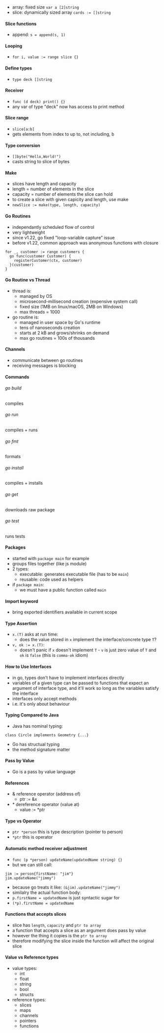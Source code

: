 - array: fixed size `var a [2]string`
- slice: dynamically sized array `cards := []string`

#### Slice functions
- append: `s = append(s, 1)`

#### Looping
- `for i, value := range slice {}`

#### Define types
- `type deck []string`

#### Receiver 
- `func (d deck) print() {}`
- any var of type "deck" now has access to print method

#### Slice range
- `slice[a:b]` 
- gets elements from index to up to, not including, b

#### Type conversion
- `[]byte("Hello,World!")`
- casts string to slice of bytes

#### Make 
- slices have length and capacity 
- length = number of elements in the slice
- capacity = number of elements the slice can hold 
- to create a slice with given capicity and length, use make
- `newSlice := make(type, length, capacity)`

#### Go Routines
- independantly scheduled flow of control
- very lightweight
- since v1.22, go fixed "loop-variable capture" issue
- before v1.22, common approach was anonymous functions with closure
```
for _, customer := range customers {
  go func(customer Customer) {
    registerCustomer(ctx, customer)
  }(customer)
}
```

#### Go Routine vs Thread
- thread is:
  - managed by OS
  - microsecond-millisecond creation (expensive system call)
  - fixed size (1MB on linux/macOS, 2MB on Windows)
  - max threads = 1000
- go routine is:
  - managed in user space by Go's runtime 
  - tens of nanoseconds creation 
  - starts at 2 kB and grows/shrinks on demand
  - max go routines = 100s of thousands

#### Channels 
- communicate between go routines
- receiving messages is blocking 

#### Commands
###### go build
compiles 

###### go run 
compiles + runs

###### go fmt 
formats 

###### go install
compiles + installs 

###### go get 
downloads raw package

###### go test
runs tests

#### Packages
- started with `package main` for example
- groups files together (like js module)
- 2 types: 
  - executable: generates executable file (has to be `main`)
  - reusable: code used as helpers  
- if `package main`:
  - we must have a public function called `main`

#### Import keyword
- bring exported identifiers available in current scope

#### Type Assertion 
- `x.(T)` asks at run time:
  - does the value stored in `x` implement the interface/concrete type `T`? 
- `v, ok := x.(T)`:
  - doesn't panic if `x` doesn't implement `T` - `v` is just zero value of `T` and `ok` is `false` (this is `comma-ok` idiom)

#### How to Use Interfaces
- in go, types don't have to implement interfaces directly
- variables of a given type can be passed to functions that expect an argument of interface type, and it'll work so long as the variables satisfy the interface 
- interfaces only accept methods 
- i.e. it's only about behaviour

#### Typing Compared to Java
- Java has nominal typing:
```
class Circle implements Geometry {...}
```
- Go has structual typing 
- the method signature matter

#### Pass by Value
- Go is a pass by value language

#### References
- & reference operator (address of)
  - ptr := &x
- \* dereference operator (value at)
  - value := *ptr

#### Type vs Operator
- `ptr *person` this is type description (pointer to person)
- `*ptr` this is operator

#### Automatic method receiver adjustment 
- `func (p *person) updateName(updatedName string) {}` 
- but we can still call:
```
jim := person{firstName: "jim"}
jim.updateName("jimmy")
```
- because go treats it like: `(&jim).updateName("jimmy")`
- similalry the actual function body: 
- `p.firstName = updatedName` is just syntactic sugar for
- `(*p).firstName = updatedName`

#### Functions that accepts slices 
- slice has `length`, `capacity` and `ptr to array`
- a function that accepts a slice as an argument does pass by value
- however the thing it copies is the `ptr to array` 
- therefore modifying the slice inside the function will affect the original slice

#### Value vs Reference types
- value types:
  - int
  - float
  - string
  - bool
  - structs
- reference types:
  - slices
  - maps
  - channels 
  - pointers 
  - functions 


